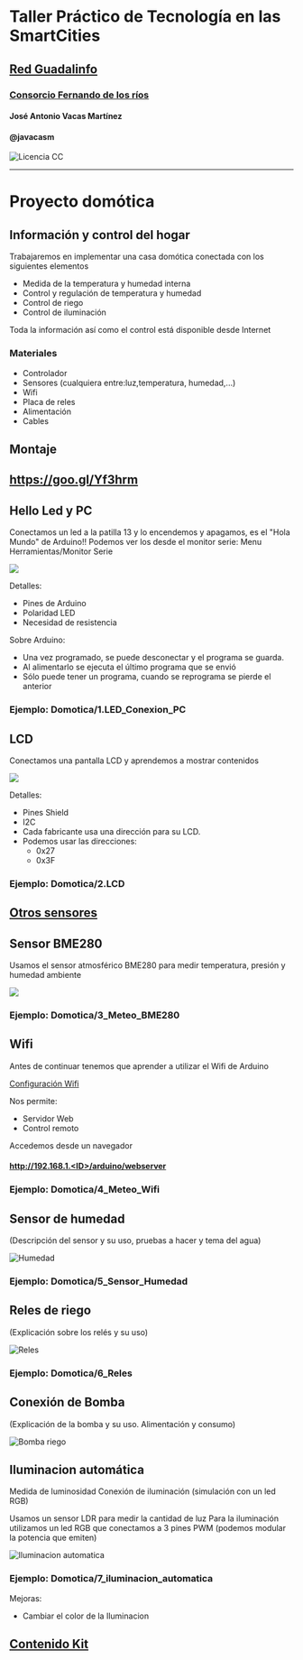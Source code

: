 # Taller Práctico de Tecnología en las SmartCities

## [Red Guadalinfo](http://www.guadalinfo.es/)

### [Consorcio Fernando de los ríos](http://www.consorciofernandodelosrios.es/)


#### José Antonio Vacas Martínez

#### @javacasm

![Licencia CC](./imagenes/Licencia_CC.png)


*****
# Proyecto domótica

## Información y control del hogar

Trabajaremos en implementar una casa domótica conectada con los siguientes elementos
  * Medida de la temperatura y humedad interna
  * Control y regulación de temperatura y humedad
  * Control de riego
  * Control de iluminación


Toda la información así como el control está disponible desde Internet



### Materiales
* Controlador
* Sensores (cualquiera entre:luz,temperatura, humedad,...)
* Wifi
* Placa de reles
* Alimentación
* Cables


## Montaje

## https://goo.gl/Yf3hrm


## Hello Led y PC

Conectamos un led a la patilla 13 y lo encendemos y apagamos, es el "Hola Mundo" de Arduino!! Podemos ver los desde el monitor serie: Menu Herramientas/Monitor Serie

![](./imagenes/1_Hello_led_bb.png)

Detalles:
* Pines de Arduino
* Polaridad LED
* Necesidad de resistencia

Sobre Arduino:
* Una vez programado, se puede desconectar y el programa se guarda.
* Al alimentarlo se ejecuta el último programa que se envió
* Sólo puede tener un programa, cuando se reprograma se pierde el anterior

### Ejemplo: Domotica/1.LED_Conexion_PC

## LCD

Conectamos una pantalla LCD y aprendemos a mostrar contenidos

![](./imagenes/2_LCD_bb.png)

Detalles:
* Pines Shield
* I2C
* Cada fabricante usa una dirección para su LCD.
* Podemos usar las direcciones:
    * 0x27
    * 0x3F

### Ejemplo: Domotica/2.LCD

## [Otros sensores](https://github.com/javacasm/SmartCities_Comunes/blob/master/Componentes.md)

## Sensor BME280

Usamos el sensor atmosférico BME280 para medir temperatura, presión y humedad ambiente

![](./imagenes/3_Meteo_BME280_bb.png)

### Ejemplo: Domotica/3_Meteo_BME280

## Wifi

Antes de continuar tenemos que aprender a utilizar el Wifi de Arduino

[Configuración Wifi](./wifi.md)

Nos permite:
* Servidor Web
* Control remoto

Accedemos desde un navegador

#### http://192.168.1.<ID>/arduino/webserver


### Ejemplo: Domotica/4_Meteo_Wifi

## Sensor de humedad

(Descripción del sensor y su uso, pruebas a hacer y tema del agua)

![Humedad](./imagenes/5_Humedad_bb.png)

### Ejemplo: Domotica/5_Sensor_Humedad

## Reles de riego

(Explicación sobre los relés  y su uso)

![Reles](./imagenes/6_Reles_bb.png)

### Ejemplo: Domotica/6_Reles

## Conexión de Bomba

(Explicación de la bomba y su uso. Alimentación y consumo)

![Bomba riego](./imagenes/7_Bomba_Riego_bb.png)

## Iluminacion automática
  Medida de luminosidad
  Conexión de iluminación (simulación con un led RGB)

Usamos un sensor LDR para medir la cantidad de luz
Para la iluminación utilizamos un led RGB que conectamos a 3 pines PWM (podemos modular la potencia que emiten)

![Iluminacion automatica](./imagenes/8_Iluminacion_automatica_bb.png)

### Ejemplo: Domotica/7_iluminacion_automatica

Mejoras:
* Cambiar el color de la Iluminacion

## [Contenido Kit](https://github.com/javacasm/SmartCities_Comunes/blob/master/Kit.md)
